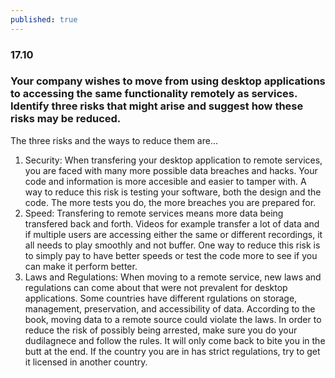 ```yaml
---
published: true
---
```

### 17.10
### Your company wishes to move from using desktop applications to accessing the same functionality remotely as services. Identify three risks that might arise and suggest how these risks may be reduced.
The three risks and the ways to reduce them are...
1. Security: When transfering your desktop application to remote services, you are faced with many more possible data breaches and hacks. Your code and information is more accesible and easier to tamper with. A way to reduce this risk is testing your software, both the design and the code. The more tests you do, the more breaches you are prepared for. 
2. Speed: Transfering to remote services means more data being transfered back and forth. Videos for example transfer a lot of data and if multiple users are accessing either the same or different recordings, it all needs to play smoothly and not buffer. One way to reduce this risk is to simply pay to have better speeds or test the code more to see if you can make it perform better.
3. Laws and Regulations: When moving to a remote service, new laws and regulations can come about that were not prevalent for desktop applications. Some countries have different rgulations on storage, management, preservation, and accessibility of data. According to the book, moving data to a remote source could violate the laws. In order to reduce the risk of possibly being arrested, make sure you do your dudilagnece and follow the rules. It will only come back to bite you in the butt at the end. If the country you are in has strict regulations, try to get it licensed in another country.
